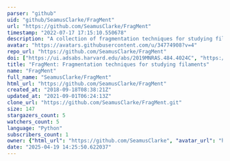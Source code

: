 ```yaml
---
parser: "github"
uid: "github/SeamusClarke/FragMent"
url: "https://github.com/SeamusClarke/FragMent"
timestamp: "2022-07-17 17:15:10.550678"
description: "A collection of fragmentation techniques for studying filaments"
avatar: "https://avatars.githubusercontent.com/u/34774908?v=4"
repo_url: "https://github.com/SeamusClarke/FragMent"
doi: ["https://ui.adsabs.harvard.edu/abs/2019MNRAS.484.4024C", "https://ui.adsabs.harvard.edu/abs/2020ascl.soft01004C/abstract"]
title: "FragMent: Fragmentation techniques for studying filaments"
name: "FragMent"
full_name: "SeamusClarke/FragMent"
html_url: "https://github.com/SeamusClarke/FragMent"
created_at: "2018-09-18T08:38:21Z"
updated_at: "2021-09-01T06:24:13Z"
clone_url: "https://github.com/SeamusClarke/FragMent.git"
size: 147
stargazers_count: 5
watchers_count: 5
language: "Python"
subscribers_count: 1
owner: {"html_url": "https://github.com/SeamusClarke", "avatar_url": "https://avatars.githubusercontent.com/u/34774908?v=4", "login": "SeamusClarke", "type": "User"}
date: "2025-04-19 14:25:50.622037"
---
```

